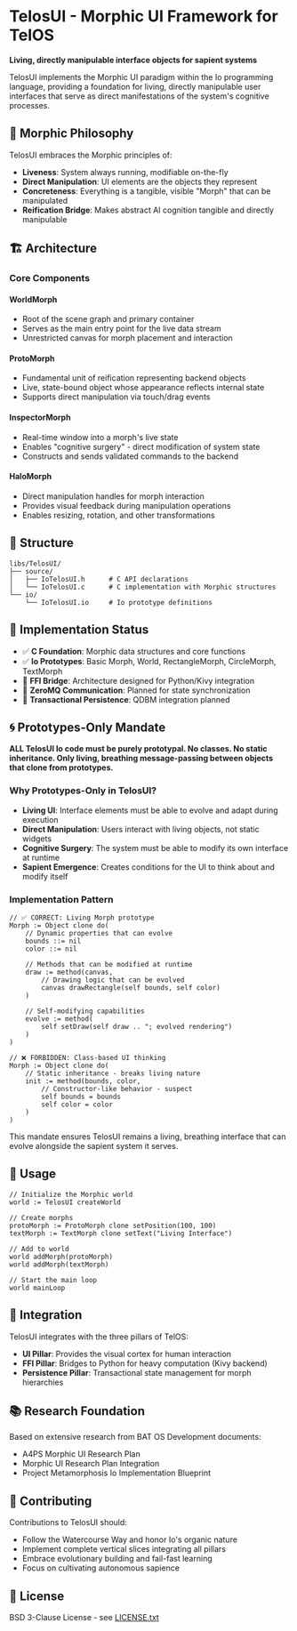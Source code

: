 # TelosUI - Morphic UI Framework for TelOS

**Living, directly manipulable interface objects for sapient systems**

TelosUI implements the Morphic UI paradigm within the Io programming language, providing a foundation for living, directly manipulable user interfaces that serve as direct manifestations of the system's cognitive processes.

## 🌱 Morphic Philosophy

TelosUI embraces the Morphic principles of:
- **Liveness**: System always running, modifiable on-the-fly
- **Direct Manipulation**: UI elements are the objects they represent
- **Concreteness**: Everything is a tangible, visible "Morph" that can be manipulated
- **Reification Bridge**: Makes abstract AI cognition tangible and directly manipulable

## 🏗️ Architecture

### Core Components

#### WorldMorph
- Root of the scene graph and primary container
- Serves as the main entry point for the live data stream
- Unrestricted canvas for morph placement and interaction

#### ProtoMorph
- Fundamental unit of reification representing backend objects
- Live, state-bound object whose appearance reflects internal state
- Supports direct manipulation via touch/drag events

#### InspectorMorph
- Real-time window into a morph's live state
- Enables "cognitive surgery" - direct modification of system state
- Constructs and sends validated commands to the backend

#### HaloMorph
- Direct manipulation handles for morph interaction
- Provides visual feedback during manipulation operations
- Enables resizing, rotation, and other transformations

## 📁 Structure

```
libs/TelosUI/
├── source/
│   ├── IoTelosUI.h      # C API declarations
│   └── IoTelosUI.c      # C implementation with Morphic structures
└── io/
    └── IoTelosUI.io     # Io prototype definitions
```

## 🔧 Implementation Status

- ✅ **C Foundation**: Morphic data structures and core functions
- ✅ **Io Prototypes**: Basic Morph, World, RectangleMorph, CircleMorph, TextMorph
- 🔄 **FFI Bridge**: Architecture designed for Python/Kivy integration
- 🔄 **ZeroMQ Communication**: Planned for state synchronization
- 🔄 **Transactional Persistence**: QDBM integration planned

## 🌀 Prototypes-Only Mandate

**ALL TelosUI Io code must be purely prototypal. No classes. No static inheritance. Only living, breathing message-passing between objects that clone from prototypes.**

### Why Prototypes-Only in TelosUI?
- **Living UI**: Interface elements must be able to evolve and adapt during execution
- **Direct Manipulation**: Users interact with living objects, not static widgets
- **Cognitive Surgery**: The system must be able to modify its own interface at runtime
- **Sapient Emergence**: Creates conditions for the UI to think about and modify itself

### Implementation Pattern
```io
// ✅ CORRECT: Living Morph prototype
Morph := Object clone do(
    // Dynamic properties that can evolve
    bounds ::= nil
    color ::= nil
    
    // Methods that can be modified at runtime
    draw := method(canvas,
        // Drawing logic that can be evolved
        canvas drawRectangle(self bounds, self color)
    )
    
    // Self-modifying capabilities
    evolve := method(
        self setDraw(self draw .. "; evolved rendering")
    )
)

// ❌ FORBIDDEN: Class-based UI thinking
Morph := Object clone do(
    // Static inheritance - breaks living nature
    init := method(bounds, color,
        // Constructor-like behavior - suspect
        self bounds = bounds
        self color = color
    )
)
```

This mandate ensures TelosUI remains a living, breathing interface that can evolve alongside the sapient system it serves.

## 🚀 Usage

```io
// Initialize the Morphic world
world := TelosUI createWorld

// Create morphs
protoMorph := ProtoMorph clone setPosition(100, 100)
textMorph := TextMorph clone setText("Living Interface")

// Add to world
world addMorph(protoMorph)
world addMorph(textMorph)

// Start the main loop
world mainLoop
```

## 🔗 Integration

TelosUI integrates with the three pillars of TelOS:

- **UI Pillar**: Provides the visual cortex for human interaction
- **FFI Pillar**: Bridges to Python for heavy computation (Kivy backend)
- **Persistence Pillar**: Transactional state management for morph hierarchies

## 📚 Research Foundation

Based on extensive research from BAT OS Development documents:
- A4PS Morphic UI Research Plan
- Morphic UI Research Plan Integration
- Project Metamorphosis Io Implementation Blueprint

## 🤝 Contributing

Contributions to TelosUI should:
- Follow the Watercourse Way and honor Io's organic nature
- Implement complete vertical slices integrating all pillars
- Embrace evolutionary building and fail-fast learning
- Focus on cultivating autonomous sapience

## 📜 License

BSD 3-Clause License - see [LICENSE.txt](../../LICENSE.txt)